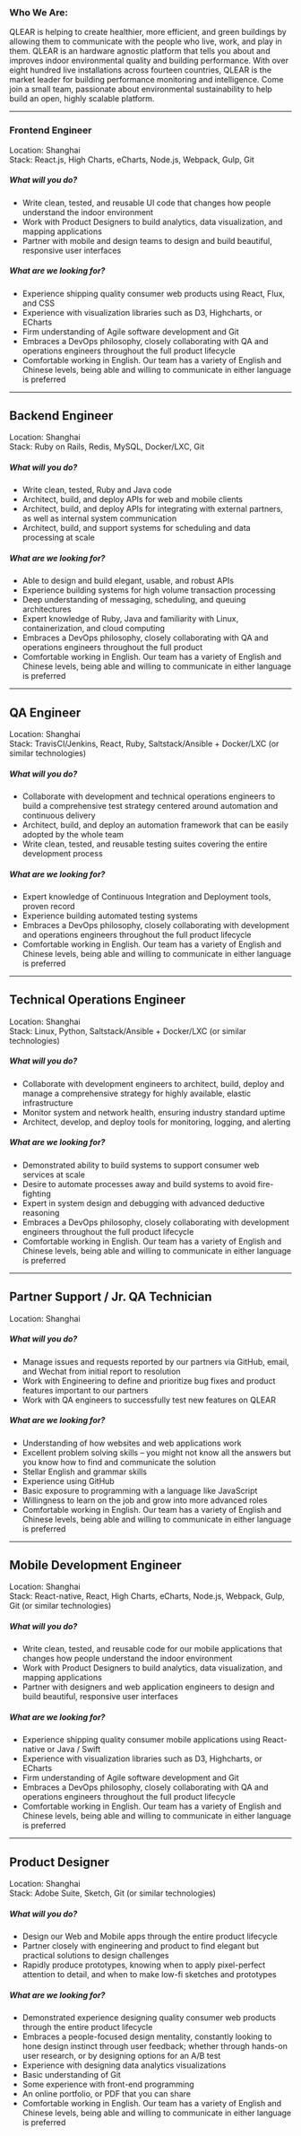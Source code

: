 ### Who We Are:
QLEAR is helping to create healthier, more efficient, and green buildings by allowing them to communicate with the people who live, work, and play in them. QLEAR is an hardware agnostic platform that tells you about and improves indoor environmental quality and building performance. With over eight hundred live installations across fourteen countries, QLEAR is the market leader for building performance monitoring and intelligence. Come join a small team, passionate about environmental sustainability to help build an open, highly scalable platform.

---
### Frontend Engineer
Location: Shanghai  
Stack: React.js, High Charts, eCharts, Node.js, Webpack, Gulp, Git

##### What will you do?
- Write clean, tested, and reusable UI code that changes how people understand the indoor environment
- Work with Product Designers to build analytics, data visualization, and mapping applications
- Partner with mobile and design teams to design and build beautiful, responsive user interfaces

##### What are we looking for?
- Experience shipping quality consumer web products using React, Flux, and CSS
- Experience with visualization libraries such as D3, Highcharts, or ECharts
- Firm understanding of Agile software development and Git
- Embraces a DevOps philosophy, closely collaborating with QA and operations engineers throughout the full product lifecycle
- Comfortable working in English. Our team has a variety of English and Chinese levels, being able and willing to communicate in either language is preferred

---
## Backend Engineer
Location:  Shanghai  
Stack: Ruby on Rails, Redis, MySQL, Docker/LXC, Git

##### What will you do?
- Write clean, tested, Ruby and Java code
- Architect, build, and deploy APIs for web and mobile clients
- Architect, build, and deploy APIs for integrating with external partners, as well as internal system communication
- Architect, build, and support systems for scheduling and data processing at scale

##### What are we looking for?
- Able to design and build elegant, usable, and robust APIs
- Experience building systems for high volume transaction processing
- Deep understanding of messaging, scheduling, and queuing architectures
- Expert knowledge of Ruby, Java and familiarity with Linux, containerization, and cloud computing
- Embraces a DevOps philosophy, closely collaborating with QA and operations engineers throughout the full product
- Comfortable working in English. Our team has a variety of English and Chinese levels, being able and willing to communicate in either language is preferred

---
## QA Engineer
Location: Shanghai  
Stack: TravisCI/Jenkins, React, Ruby, Saltstack/Ansible + Docker/LXC (or similar technologies)

##### What will you do?
- Collaborate with development and technical operations engineers to build a comprehensive test strategy centered around automation and continuous delivery
-  Architect, build, and deploy an automation framework that can be easily adopted by the whole team
- Write clean, tested, and reusable testing suites covering the entire development process

##### What are we looking for?
- Expert knowledge of Continuous Integration and Deployment tools, proven record
- Experience building automated testing systems
- Embraces a DevOps philosophy, closely collaborating with development and operations engineers throughout the full product lifecycle
- Comfortable working in English. Our team has a variety of English and Chinese levels, being able and willing to communicate in either language is preferred

---

## Technical Operations Engineer
Location: Shanghai  
Stack: Linux, Python, Saltstack/Ansible + Docker/LXC (or similar technologies)

##### What will you do?
- Collaborate with development engineers to architect, build, deploy and manage a comprehensive strategy for highly available, elastic infrastructure
- Monitor system and network health, ensuring industry standard uptime
- Architect, develop, and deploy tools for monitoring, logging, and alerting

##### What are we looking for?
- Demonstrated ability to build systems to support consumer web services at scale
- Desire to automate processes away and build systems to avoid fire-fighting
- Expert in system design and debugging with advanced deductive reasoning
- Embraces a DevOps philosophy, closely collaborating with development engineers throughout the full product lifecycle
- Comfortable working in English. Our team has a variety of English and Chinese levels, being able and willing to communicate in either language is preferred

---

## Partner Support / Jr. QA Technician
Location: Shanghai

##### What will you do?
- Manage issues and requests reported by our partners via GitHub, email, and Wechat from initial report to resolution
- Work with Engineering to define and prioritize bug fixes and product features important to our partners
- Work with QA engineers to successfully test new features on QLEAR

##### What are we looking for?
- Understanding of how websites and web applications work
- Excellent problem solving skills – you might not know all the answers but you know how to find and communicate the solution
- Stellar English and grammar skills
- Experience using GitHub
- Basic exposure to programming with a language like JavaScript
- Willingness to learn on the job and grow into more advanced roles
- Comfortable working in English. Our team has a variety of English and Chinese levels, being able and willing to communicate in either language is preferred

---

## Mobile Development Engineer
Location: Shanghai  
Stack: React-native, React, High Charts, eCharts, Node.js, Webpack, Gulp, Git (or similar technologies)

##### What will you do?
- Write clean, tested, and reusable code for our mobile applications that changes how people understand the indoor environment
- Work with Product Designers to build analytics, data visualization, and mapping applications
- Partner with designers and web application engineers to design and build beautiful, responsive user interfaces

##### What are we looking for?
- Experience shipping quality consumer mobile applications using React-native or Java / Swift
- Experience with visualization libraries such as D3, Highcharts, or ECharts
- Firm understanding of Agile software development and Git
- Embraces a DevOps philosophy, closely collaborating with QA and operations engineers throughout the full product lifecycle
- Comfortable working in English. Our team has a variety of English and Chinese levels, being able and willing to communicate in either language is preferred

---

## Product Designer
Location: Shanghai  
Stack: Adobe Suite, Sketch, Git (or similar technologies)

##### What will you do?
- Design our Web and Mobile apps through the entire product lifecycle
- Partner closely with engineering and product to find elegant but practical solutions to design challenges
- Rapidly produce prototypes, knowing when to apply pixel-perfect attention to detail, and when to make low-fi sketches and prototypes

##### What are we looking for?
- Demonstrated experience designing quality consumer web products through the entire product lifecycle
- Embraces a people-focused design mentality, constantly looking to hone design instinct through user feedback; whether through hands-on user research, or by designing options for an A/B test
- Experience with designing data analytics visualizations
- Basic understanding of Git
- Some experience with front-end programming
- An online portfolio, or PDF that you can share
- Comfortable working in English. Our team has a variety of English and Chinese levels, being able and willing to communicate in either language is preferred

